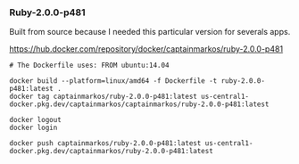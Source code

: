 ### Ruby-2.0.0-p481

Built from source because I needed this particular version for severals apps.

https://hub.docker.com/repository/docker/captainmarkos/ruby-2.0.0-p481


```
# The Dockerfile uses: FROM ubuntu:14.04

docker build --platform=linux/amd64 -f Dockerfile -t ruby-2.0.0-p481:latest .
docker tag captainmarkos/ruby-2.0.0-p481:latest us-central1-docker.pkg.dev/captainmarkos/captainmarkos/ruby-2.0.0-p481:latest

docker logout
docker login

docker push captainmarkos/ruby-2.0.0-p481:latest us-central1-docker.pkg.dev/captainmarkos/ruby-2.0.0-p481:latest
```
